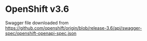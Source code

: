 # OpenShift v3.6

Swagger file downloaded from https://github.com/openshift/origin/blob/release-3.6/api/swagger-spec/openshift-openapi-spec.json
